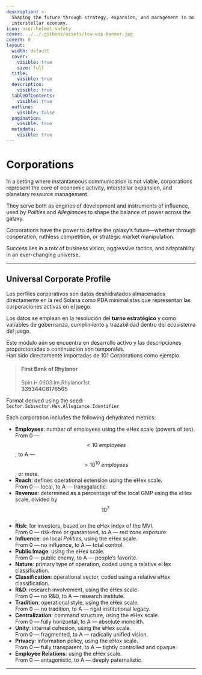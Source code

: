 ```yaml
---
description: >-
  Shaping the future through strategy, expansion, and management in an evolving
  interstellar economy.
icon: user-helmet-safety
cover: ../../.gitbook/assets/tcw-wip-banner.jpg
coverY: 0
layout:
  width: default
  cover:
    visible: true
    size: full
  title:
    visible: true
  description:
    visible: true
  tableOfContents:
    visible: true
  outline:
    visible: false
  pagination:
    visible: true
  metadata:
    visible: true
---
```


# Corporations

In a setting where instantaneous communication is not viable, corporations represent the core of economic activity, interstellar expansion, and planetary resource management.

They serve both as engines of development and instruments of influence, used by _Polities_ and _Allegiances_ to shape the balance of power across the galaxy.

Corporations have the power to define the galaxy’s future—whether through cooperation, ruthless competition, or strategic market manipulation.

Success lies in a mix of business vision, aggressive tactics, and adaptability in an ever-changing universe.

***

## Universal Corporate Profile

Los perfiles corporativos son datos deshidratados almacenados directamente en la red Solana como PDA minimalistas que representan las corporaciones activas en el juego.

Los datos se emplean en la resolución del **turno estratégico** y como variables de gobernanza, cumplimiento y trazabilidad dentro del ecosistema del juego.

Este módulo aún se encuentra en desarrollo activo y las descripciones proporcionadas a continuacion son temporales.\
Han sido directamente importadas de 101 Corporations como ejemplo.

> #### First Bank of Rhylanor
>
> Spin.H.0603.Im.Rhylanor1st\
> **335344C8176565**

Format derived using the seed:\
`Sector.Subsector.Hex.Allegiance.Identifier`

Each corporation includes the following dehydrated metrics:

* **Employees**: number of employees using the eHex scale (powers of ten).\
  From 0 — $$< 10\ employees$$, to A — $$> 10^{10}\ employees$$, or more.
* **Reach**: defines operational extension using the eHex scale.\
  From 0 — local, to A — transgalactic.
* **Revenue**: determined as a percentage of the local GMP using the eHex scale, divided by $$10^7$$.
* **Risk**: for investors, based on the eHex index of the MVI.\
  From 0 — risk-free or guaranteed, to A — red zone exposure.
* **Influence**: on local _Polities_, using the eHex scale.\
  From 0 — no influence, to A — total control.
* **Public Image**: using the eHex scale.\
  From 0 — public enemy, to A — people’s favorite.
* **Nature**: primary type of operation, coded using a relative eHex classification.
* **Classification**: operational sector, coded using a relative eHex classification.
* **R&D**: research involvement, using the eHex scale.\
  From 0 — no R&D, to A — research institute.
* **Tradition**: operational style, using the eHex scale.\
  From 0 — no tradition, to A — rigid institutional legacy.
* **Centralization**: command structure, using the eHex scale.\
  From 0 — fully horizontal, to A — absolute monolith.
* **Unity**: internal cohesion, using the eHex scale.\
  From 0 — fragmented, to A — radically unified vision.
* **Privacy**: information policy, using the eHex scale.\
  From 0 — fully transparent, to A — tightly controlled and opaque.
* **Employee Relations**: using the eHex scale.\
  From 0 — antagonistic, to A — deeply paternalistic.

***
